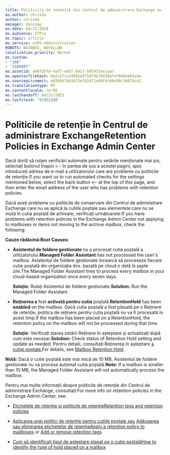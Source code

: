 ```yaml
---
title: Politicile de retenție din Centrul de administrare Exchange nu funcționează
ms.author: chrisda
author: chrisda
manager: dansimp
ms.date: 04/21/2020
ms.audience: ITPro
ms.topic: article
ms.service: o365-administration
ROBOTS: NOINDEX, NOFOLLOW
localization_priority: Normal
ms.custom:
- "308"
- "3100007"
ms.assetid: a48fd5fd-4af7-4d5f-b617-b0f9334ccaa7
ms.openlocfilehash: bb2ce7ce2405be575dfdb79d304fef690e863a4e
ms.sourcegitcommit: e9206b7bb1bf2efd2471edbf4c60c00c3607bc41
ms.translationtype: MT
ms.contentlocale: ro-RO
ms.lasthandoff: 04/22/2021
ms.locfileid: "51952240"
---
```

# <a name="retention-policies-in-exchange-admin-center"></a><span data-ttu-id="4cb9d-102">Politicile de retenție în Centrul de administrare Exchange</span><span class="sxs-lookup"><span data-stu-id="4cb9d-102">Retention Policies in Exchange Admin Center</span></span>

<span data-ttu-id="4cb9d-103">Dacă doriți să rulam verificări automate pentru setările menționate mai jos, selectați butonul Înapoi < - în partea de sus a acestei pagini, apoi introduceți adresa de e-mail a utilizatorului care are probleme cu politicile de retenție.</span><span class="sxs-lookup"><span data-stu-id="4cb9d-103">If you want us to run automated checks for the settings mentioned below, select the back button <-- at the top of this page, and then enter the email address of the user who has problems with retention policies.</span></span>

<span data-ttu-id="4cb9d-104">Dacă aveți probleme cu politicile de conservare din Centrul de administrare Exchange care nu se aplică la cutiile poștale sau elementele care nu se mută în cutia poștală de arhivare, verificați următoarele:</span><span class="sxs-lookup"><span data-stu-id="4cb9d-104">If you have problems with retention policies in the Exchange Admin Center not applying to mailboxes or items not moving to the archive mailbox, check the following:</span></span>

<span data-ttu-id="4cb9d-105">**Cauze rădăcină:**</span><span class="sxs-lookup"><span data-stu-id="4cb9d-105">**Root Causes:**</span></span>

- <span data-ttu-id="4cb9d-106">**Asistentul de foldere gestionate** nu a procesat cutia poștală a utilizatorului.</span><span class="sxs-lookup"><span data-stu-id="4cb9d-106">**Managed Folder Assistant** has not processed the user's mailbox.</span></span> <span data-ttu-id="4cb9d-107">Asistentul de foldere gestionate încearcă să proceseze fiecare cutie poștală din organizația dvs. bazată pe cloud o dată la șapte zile.</span><span class="sxs-lookup"><span data-stu-id="4cb9d-107">The Managed Folder Assistant tries to process every mailbox in your cloud-based organization once every seven days.</span></span>

  <span data-ttu-id="4cb9d-108">**Soluție:** Rulați Asistentul de foldere gestionate.</span><span class="sxs-lookup"><span data-stu-id="4cb9d-108">**Solution:** Run the Managed Folder Assistant.</span></span>

- <span data-ttu-id="4cb9d-109">**Reținerea a** fost **activată pentru cutia** poștală.</span><span class="sxs-lookup"><span data-stu-id="4cb9d-109">**RetentionHold** has been **enabled** on the mailbox.</span></span> <span data-ttu-id="4cb9d-110">Dacă cutia poștală a fost plasată pe o Reținere de retenție, politica de reținere pentru cutia poștală nu va fi procesată în acest timp.</span><span class="sxs-lookup"><span data-stu-id="4cb9d-110">If the mailbox has been placed on a RetentionHold, the retention policy on the mailbox will not be processed during that time.</span></span>

  <span data-ttu-id="4cb9d-111">**Soluție:** Verificați starea setării Reținere în așteptare și actualizați după cum este necesar.</span><span class="sxs-lookup"><span data-stu-id="4cb9d-111">**Solution:** Check status of Retention Hold setting and update as needed.</span></span> <span data-ttu-id="4cb9d-112">Pentru detalii, consultați Reținerea în așteptare [a cutiei poștale.](https://docs.microsoft.com/exchange/security-and-compliance/messaging-records-management/mailbox-retention-hold)</span><span class="sxs-lookup"><span data-stu-id="4cb9d-112">For details, see [Mailbox Retention Hold](https://docs.microsoft.com/exchange/security-and-compliance/messaging-records-management/mailbox-retention-hold).</span></span>
 
<span data-ttu-id="4cb9d-113">**Notă:** Dacă o cutie poștală este mai mică de 10 MB, Asistentul de foldere gestionate nu va procesa automat cutia poștală.</span><span class="sxs-lookup"><span data-stu-id="4cb9d-113">**Note:** If a mailbox is smaller than 10 MB, the Managed Folder Assistant will not automatically process the mailbox.</span></span>
 
<span data-ttu-id="4cb9d-114">Pentru mai multe informații despre politicile de retenție din Centrul de administrare Exchange, consultați:</span><span class="sxs-lookup"><span data-stu-id="4cb9d-114">For more info on retention policies in the Exchange Admin Center, see:</span></span>

- [<span data-ttu-id="4cb9d-115">Etichetele de retenție și politicile de retenție</span><span class="sxs-lookup"><span data-stu-id="4cb9d-115">Retention tags and retention policies</span></span>](https://docs.microsoft.com/exchange/security-and-compliance/messaging-records-management/retention-tags-and-policies)

- <span data-ttu-id="4cb9d-116">[Aplicarea unei politici de retenție pentru cutiile poștale sau](https://docs.microsoft.com/exchange/security-and-compliance/messaging-records-management/apply-retention-policy) [Adăugarea sau eliminarea etichetelor de retenție](https://docs.microsoft.com/exchange/security-and-compliance/messaging-records-management/add-or-remove-retention-tags)</span><span class="sxs-lookup"><span data-stu-id="4cb9d-116">[Apply a retention policy to mailboxes](https://docs.microsoft.com/exchange/security-and-compliance/messaging-records-management/apply-retention-policy) or [Add or remove retention tags](https://docs.microsoft.com/exchange/security-and-compliance/messaging-records-management/add-or-remove-retention-tags)</span></span>

- [<span data-ttu-id="4cb9d-117">Cum să identificați tipul de așteptare plasat pe o cutie poștală</span><span class="sxs-lookup"><span data-stu-id="4cb9d-117">How to identify the type of hold placed on a mailbox</span></span>](https://docs.microsoft.com/microsoft-365/compliance/identify-a-hold-on-an-exchange-online-mailbox)
